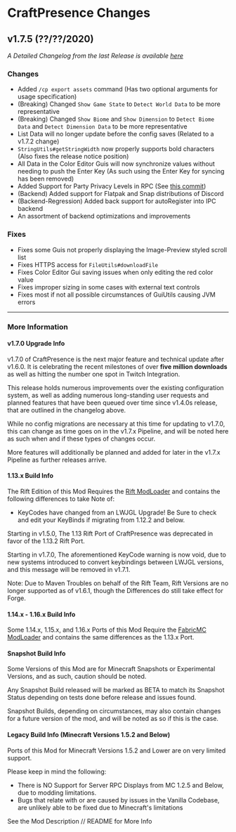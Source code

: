 # CraftPresence Changes

## v1.7.5 (??/??/2020)

_A Detailed Changelog from the last Release is available [here](https://gitlab.com/CDAGaming/CraftPresence/-/compare/release%2Fv1.7.2...release%2Fv1.7.5)_

### Changes

*   Added `/cp export assets` command (Has two optional arguments for usage specification)
*   (Breaking) Changed `Show Game State` to `Detect World Data` to be more representative
*   (Breaking) Changed `Show Biome` and `Show Dimension` to `Detect Biome Data` and `Detect Dimension Data` to be more representative
*   List Data will no longer update before the config saves (Related to a v1.7.2 change)
*   `StringUtils#getStringWidth` now properly supports bold characters (Also fixes the release notice position)
*   All Data in the Color Editor Guis will now synchronize values without needing to push the Enter Key (As such using the Enter Key for syncing has been removed)
*   Added Support for Party Privacy Levels in RPC (See [this commit](https://github.com/discord/discord-rpc/pull/306/))
*   (Backend) Added support for Flatpak and Snap distributions of Discord
*   (Backend-Regression) Added back support for autoRegister into IPC backend
*   An assortment of backend optimizations and improvements

### Fixes

*   Fixes some Guis not properly displaying the Image-Preview styled scroll list
*   Fixes HTTPS access for `FileUtils#downloadFile`
*   Fixes Color Editor Gui saving issues when only editing the red color value
*   Fixes improper sizing in some cases with external text controls
*   Fixes most if not all possible circumstances of GuiUtils causing JVM errors

___

### More Information

#### v1.7.0 Upgrade Info

v1.7.0 of CraftPresence is the next major feature and technical update after v1.6.0.
It is celebrating the recent milestones of over **five million downloads** as well as hitting the number one spot in Twitch Integration.

This release holds numerous improvements over the existing configuration system, as well as adding numerous long-standing user requests and planned features that have been queued over time since v1.4.0s release,
that are outlined in the changelog above.

While no config migrations are necessary at this time for updating to v1.7.0, this can change as time goes on in the v1.7.x Pipeline, and will be noted here as such when and if these types of changes occur.

More features will additionally be planned and added for later in the v1.7.x Pipeline as further releases arrive.

#### 1.13.x Build Info

The Rift Edition of this Mod Requires the [Rift ModLoader](https://www.curseforge.com/minecraft/mc-mods/rift) and contains the following differences to take Note of:

*   KeyCodes have changed from an LWJGL Upgrade! Be Sure to check and edit your KeyBinds if migrating from 1.12.2 and below.

Starting in v1.5.0, The 1.13 Rift Port of CraftPresence was deprecated in favor of the 1.13.2 Rift Port.

Starting in v1.7.0, The aforementioned KeyCode warning is now void, due to new systems introduced to convert keybindings between LWJGL versions, and this message will be removed in v1.7.1.

Note: Due to Maven Troubles on behalf of the Rift Team, Rift Versions are no longer supported as of v1.6.1, though the Differences do still take effect for Forge.

#### 1.14.x - 1.16.x Build Info

Some 1.14.x, 1.15.x, and 1.16.x Ports of this Mod Require the [FabricMC ModLoader](https://www.curseforge.com/minecraft/mc-mods/fabric-api) and contains the same differences as the 1.13.x Port.

#### Snapshot Build Info

Some Versions of this Mod are for Minecraft Snapshots or Experimental Versions, and as such, caution should be noted.

Any Snapshot Build released will be marked as BETA to match its Snapshot Status depending on tests done before release and issues found.

Snapshot Builds, depending on circumstances, may also contain changes for a future version of the mod, and will be noted as so if this is the case.

#### Legacy Build Info (Minecraft Versions 1.5.2 and Below)

Ports of this Mod for Minecraft Versions 1.5.2 and Lower are on very limited support.

Please keep in mind the following:

*   There is NO Support for Server RPC Displays from MC 1.2.5 and Below, due to modding limitations.
*   Bugs that relate with or are caused by issues in the Vanilla Codebase, are unlikely able to be fixed due to Minecraft's limitations

See the Mod Description // README for More Info
